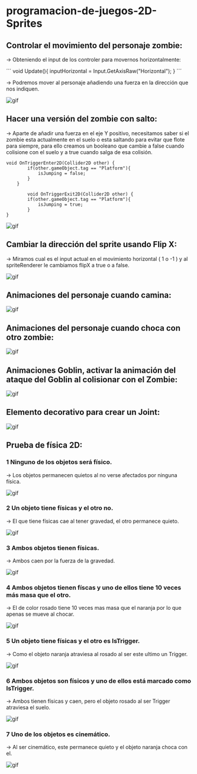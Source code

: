 # programacion-de-juegos-2D-Sprites

## Controlar el movimiento del personaje zombie:

-> Obteniendo el input de los controler para movernos horizontalmente:

´´´
void Update(){ 
        inputHorizontal = Input.GetAxisRaw("Horizontal");
}
´´´

-> Podremos mover al personaje añadiendo una fuerza en la dirección que nos indiquen.

![gif](./GIF/Movimiento.gif)

## Hacer una versión del zombie con salto:

-> Aparte de añadir una fuerza en el eje Y positivo, necesitamos saber si el zombie esta actualmente en el suelo o esta saltando para evitar que flote para siempre,
para ello creamos un booleano que cambie a false cuando colisione con el suelo y a true cuando salga de esa colisión.

```
void OnTriggerEnter2D(Collider2D other) {
        if(other.gameObject.tag == "Platform"){
            isJumping = false;
        }
    }

        void OnTriggerExit2D(Collider2D other) {
        if(other.gameObject.tag == "Platform"){
            isJumping = true;
        }
}
```

![gif](./GIF/Salto.gif)

## Cambiar la dirección del sprite usando Flip X:

-> Miramos cual es el input actual en el movimiento horizontal ( 1 o -1 ) y al spriteRenderer le cambiamos flipX a true o a false.

![gif](./GIF/Flip.gif)

## Animaciones del personaje cuando camina:

![gif](./GIF/WalkAnimation.gif)

## Animaciones del personaje cuando choca con otro zombie:

![gif](./GIF/DeathAnimation.gif)


## Animaciones Goblin, activar la animación del ataque del Goblin al colisionar con el Zombie:

![gif](./GIF/Flip.gif)

## Elemento decorativo para crear un Joint:

![gif](./GIF/Flip.gif)

## Prueba de física 2D:

### 1 Ninguno de los objetos será físico.

-> Los objetos permanecen quietos al no verse afectados por ninguna física.

![gif](./GIF/noFisico.gif)

### 2 Un objeto tiene físicas y el otro no.

-> El que tiene físicas cae al tener gravedad, el otro permanece quieto.

![gif](./GIF/unoEsFisico.gif)

### 3 Ambos objetos tienen físicas.

-> Ambos caen por la fuerza de la gravedad.

![gif](./GIF/ambosFisicos.gif)

### 4 Ambos objetos tienen físcas y uno de ellos tiene 10 veces más masa que el otro.

-> El de color rosado tiene 10 veces mas masa que el naranja por lo que apenas se mueve al chocar.

![gif](./GIF/ambosFisicosMasMasa.gif)

### 5 Un objeto tiene físicas y el otro es IsTrigger.

-> Como el objeto naranja atraviesa al rosado al ser este ultimo un Trigger.

![gif](./GIF/isTrigger.gif)

### 6 Ambos objetos son físicos y uno de ellos está marcado como IsTrigger.

-> Ambos tienen físicas y caen, pero el objeto rosado al ser Trigger atraviesa el suelo.

![gif](./GIF/isTriggerAmbosFisiscos.gif)

### 7 Uno de los objetos es cinemático.

-> Al ser cinemático, este permanece quieto y el objeto naranja choca con el.

![gif](./GIF/isKinematic.gif)
